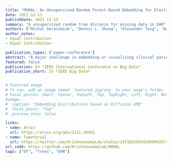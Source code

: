 ```yaml
---
title: "MURAL: An Unsupervised Random Forest-Based Embedding for Electronic Health Record Data"
date: 2021-12-13
publishDate: 2021-12-13
summary: "A unsupervised random tree distance for missing data in EHR"
authors: ["Michal Gerasimiuk", "Dennis L. Shung", "Alexander Tong", "Adrian J. Stanley", "Machael Shultz", "Jeffrey Ngu", "Loren Laine", "Guy Wolf", "Smita Krishnaswamy"]
author_notes:
- Equal Contribution
- Equal Contribution

publication_types: ["paper-conference"]
abstract: "A major challenge in embedding or visualizing clinical patient data is the heterogeneity of variable types including continuous lab values, categorical diagnostic codes, as well as missing or incomplete data. In particular, in EHR data, some variables are {\em missing not at random (MNAR)} but deliberately not collected and thus are a source of information. For example, lab tests may be deemed necessary for some patients on the basis of suspected diagnosis, but not for others. Here we present the MURAL forest -- an unsupervised random forest for representing data with disparate variable types (e.g., categorical, continuous, MNAR). MURAL forests consist of a set of decision trees where node-splitting variables are chosen at random, such that the marginal entropy of all other variables is minimized by the split. This allows us to also split on MNAR variables and discrete variables in a way that is consistent with the continuous variables. The end goal is to learn the MURAL embedding of patients using average tree distances between those patients. These distances can be fed to nonlinear dimensionality reduction method like PHATE to derive visualizable embeddings. While such methods are ubiquitous in continuous-valued datasets (like single cell RNA-sequencing) they have not been used extensively in mixed variable data. We showcase the use of our method on one artificial and two clinical datasets. We show that using our approach, we can visualize and classify data more accurately than competing approaches. Finally, we show that MURAL can also be used to compare cohorts of patients via the recently proposed tree-sliced Wasserstein distances."
featured: false
publication: In *IEEE International Conference on Big Data*
publication_short: In *IEEE Big Data*


# Featured image
# To use, add an image named `featured.jpg/png` to your page's folder.
# Focal points: Smart, Center, TopLeft, Top, TopRight, Left, Right, BottomLeft, Bottom, BottomRight.
#image:
#  caption: "Embedding Distributions based on Diffusion EMD"
#  focal_point: "Top"
#  preview_only: false

links:
- name: Arxiv
  url: https://arxiv.org/abs/2111.10452
- name: Tweetorial
  url: https://twitter.com/KrishnaswamyLab/status/1471852935428689920?s=20&t=sxgkKOqRneKIf3AmEpJJBA
url_code: https://github.com/KrishnaswamyLab/MURAL
tags: ["OT", "Trees", "EHR"]
---
```



